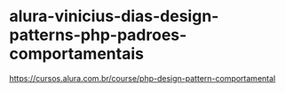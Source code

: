 # alura-vinicius-dias-design-patterns-php-padroes-comportamentais
https://cursos.alura.com.br/course/php-design-pattern-comportamental
